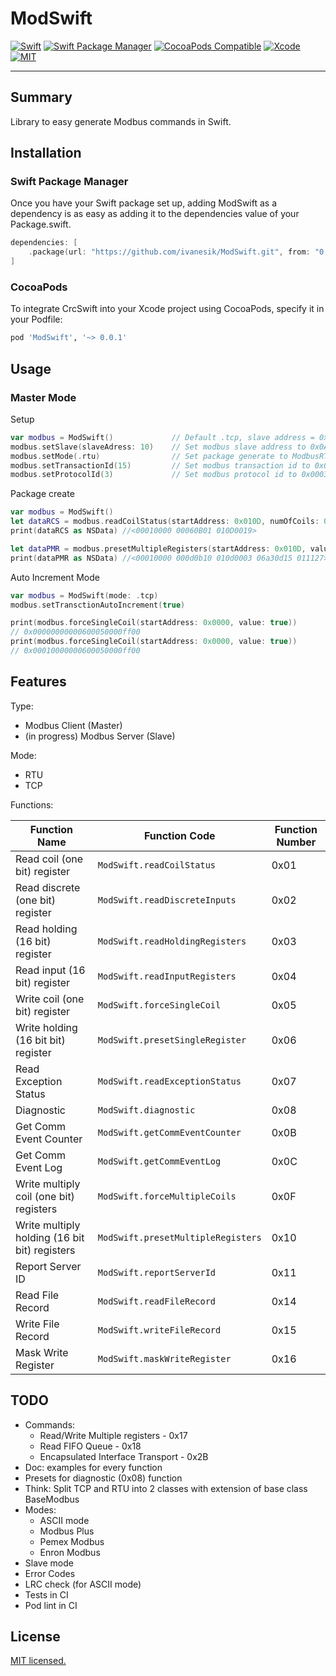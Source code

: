 # ModSwift

[![Swift](https://img.shields.io/badge/Swift->5.0-orange.svg)](https://swift.org)
[![Swift Package Manager](https://img.shields.io/badge/Swift_Package_Manager-compatible-orange?style=flat-square)](https://img.shields.io/badge/Swift_Package_Manager-compatible-orange?style=flat-square)
[![CocoaPods Compatible](https://img.shields.io/cocoapods/v/ModSwift.svg?style=flat-square)](https://img.shields.io/cocoapods/v/ModSwift.svg)
[![Xcode](https://img.shields.io/badge/Xcode-14.0-blue.svg)](https://developer.apple.com/xcode)
[![MIT](https://img.shields.io/badge/License-MIT-red.svg)](https://opensource.org/licenses/MIT)

---

## Summary

Library to easy generate Modbus commands in Swift.

## Installation

### Swift Package Manager

Once you have your Swift package set up, adding ModSwift as a dependency is as easy as adding it to the dependencies value of your Package.swift.

```swift
dependencies: [
    .package(url: "https://github.com/ivanesik/ModSwift.git", from: "0.0.1")
]
```

### CocoaPods

To integrate CrcSwift into your Xcode project using CocoaPods, specify it in your Podfile:

```ruby
pod 'ModSwift', '~> 0.0.1'
```

## Usage

### Master Mode

Setup

```swift
var modbus = ModSwift()             // Default .tcp, slave address = 0x00
modbus.setSlave(slaveAdress: 10)    // Set modbus slave address to 0x0A
modbus.setMode(.rtu)                // Set package generate to ModbusRTU mode
modbus.setTransactionId(15)         // Set modbus transaction id to 0x000E (just in .tcp mode)
modbus.setProtocolId(3)             // Set modbus protocol id to 0x0003 (just in .tcp mode)
```

Package create

```swift
var modbus = ModSwift()
let dataRCS = modbus.readCoilStatus(startAddress: 0x010D, numOfCoils: 0x0019)
print(dataRCS as NSData) //<00010000 00060B01 010D0019>

let dataPMR = modbus.presetMultipleRegisters(startAddress: 0x010D, values: [0xA30D, 0x1501, 0x1127])
print(dataPMR as NSData) //<00010000 000d0b10 010d0003 06a30d15 011127>
```

Auto Increment Mode

```swift
var modbus = ModSwift(mode: .tcp)
modbus.setTransctionAutoIncrement(true)

print(modbus.forceSingleCoil(startAddress: 0x0000, value: true))
// 0x00000000000600050000ff00
print(modbus.forceSingleCoil(startAddress: 0x0000, value: true))
// 0x00010000000600050000ff00
```

## Features

Type:

- Modbus Client (Master)
- (in progress) Modbus Server (Slave)

Mode:

- RTU
- TCP

Functions:

| Function Name                                 | Function Code                      | Function Number |
| --------------------------------------------- | ---------------------------------- | --------------- |
| Read coil (one bit) register                  | `ModSwift.readCoilStatus`          | 0x01            |
| Read discrete (one bit) register              | `ModSwift.readDiscreteInputs`      | 0x02            |
| Read holding (16 bit) register                | `ModSwift.readHoldingRegisters`    | 0x03            |
| Read input (16 bit) register                  | `ModSwift.readInputRegisters`      | 0x04            |
| Write coil (one bit) register                 | `ModSwift.forceSingleCoil`         | 0x05            |
| Write holding (16 bit bit) register           | `ModSwift.presetSingleRegister`    | 0x06            |
| Read Exception Status                         | `ModSwift.readExceptionStatus`     | 0x07            |
| Diagnostic                                    | `ModSwift.diagnostic`              | 0x08            |
| Get Comm Event Counter                        | `ModSwift.getCommEventCounter`     | 0x0B            |
| Get Comm Event Log                            | `ModSwift.getCommEventLog`         | 0x0C            |
| Write multiply coil (one bit) registers       | `ModSwift.forceMultipleCoils`      | 0x0F            |
| Write multiply holding (16 bit bit) registers | `ModSwift.presetMultipleRegisters` | 0x10            |
| Report Server ID                              | `ModSwift.reportServerId`          | 0x11            |
| Read File Record                              | `ModSwift.readFileRecord`          | 0x14            |
| Write File Record                             | `ModSwift.writeFileRecord`         | 0x15            |
| Mask Write Register                           | `ModSwift.maskWriteRegister`         | 0x16            |

## TODO

- Commands:
  - Read/Write Multiple registers - 0x17
  - Read FIFO Queue - 0x18
  - Encapsulated Interface Transport - 0x2B
- Doc: examples for every function
- Presets for diagnostic (0x08) function
- Think: Split TCP and RTU into 2 classes with extension of base class BaseModbus
- Modes:
  - ASCII mode
  - Modbus Plus
  - Pemex Modbus
  - Enron Modbus
- Slave mode
- Error Codes
- LRC check (for ASCII mode)
- Tests in CI
- Pod lint in CI

## License

[MIT licensed.](LICENSE)
